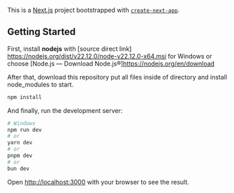 This is a [Next.js](https://nextjs.org) project bootstrapped with [`create-next-app`](https://nextjs.org/docs/app/api-reference/cli/create-next-app).

## Getting Started



First, install **nodejs** with [source direct link] https://nodejs.org/dist/v22.12.0/node-v22.12.0-x64.msi for Windows or choose [Node.js — Download Node.js®]https://nodejs.org/en/download

After that, download this repository put all files inside of directory and install node_modules to start.

```bash
npm install
```

And finally, run the development server:

```bash
# Windows
npm run dev
# or
yarn dev
# or
pnpm dev
# or
bun dev
```

Open [http://localhost:3000](http://localhost:3000) with your browser to see the result.

